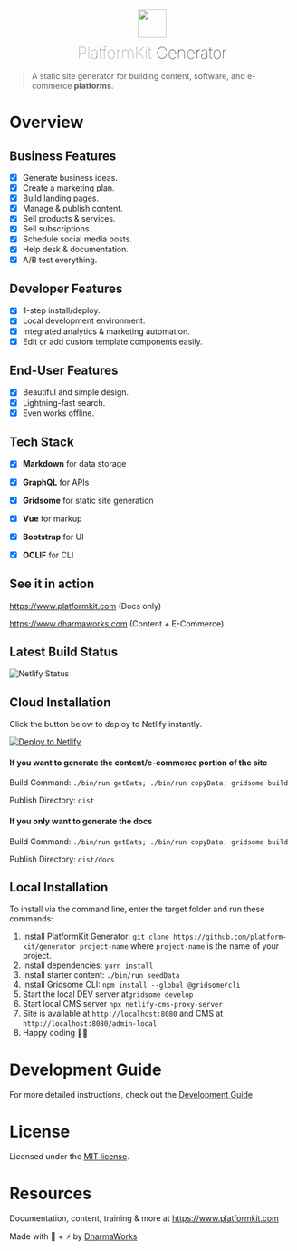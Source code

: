 <div align="center">
    <img width="50" height="50"  src="https://www.platformkit.com/logos/icon-color.png"/>
    <h1 style="margin-bottom:15px;margin-top:10px; border:none;font-weight:100;color:#000 !important;"><span style="opacity:0.5;">PlatformKit</span> Generator</h1>
</div>

> A static site generator for building content, software, and e-commerce **platforms**.

# Overview

## Business Features
- [x] Generate business ideas.
- [x] Create a marketing plan.
- [x] Build landing pages.
- [x] Manage & publish content.
- [x] Sell products & services.
- [x] Sell subscriptions.
- [x] Schedule social media posts.
- [x] Help desk & documentation.
- [x] A/B test everything.

## Developer Features
- [x] 1-step install/deploy.
- [x] Local development environment.
- [x] Integrated analytics & marketing automation.
- [x] Edit or add custom template components easily.

## End-User Features
- [x] Beautiful and simple design.
- [x] Lightning-fast search.
- [x] Even works offline.

## Tech Stack
- [x] **Markdown** for data storage
- [x] **GraphQL** for APIs
- [x] **Gridsome** for static site generation
- [x] **Vue** for markup
- [x] **Bootstrap** for UI
- [x] **OCLIF** for CLI


## See it in action

<a href="https://www.platformkit.com" target="_blank">https://www.platformkit.com</a> (Docs only)

<a href="https://www.dharmaworks.com" target="_blank">https://www.dharmaworks.com</a> (Content + E-Commerce)

## Latest Build Status
![Netlify Status](https://api.netlify.com/api/v1/badges/899741a9-07d9-47c8-b9c3-eaa0f624b96b/deploy-status)

## Cloud Installation

Click the button below to deploy to Netlify instantly.

<a href="https://app.netlify.com/start/deploy?repository=https://github.com/platform-kit/generator"><img src="https://www.netlify.com/img/deploy/button.svg" alt="Deploy to Netlify"></a>

#### If you want to generate the content/e-commerce portion of the site

Build Command: `./bin/run getData; ./bin/run copyData; gridsome build`

Publish Directory: `dist`

#### If you only want to generate the docs

Build Command: `./bin/run getData; ./bin/run copyData; gridsome build`

Publish Directory: `dist/docs`

## Local Installation

To install via the command line, enter the target folder and run these commands:

1. Install PlatformKit Generator: `git clone https://github.com/platform-kit/generator project-name` where `project-name` is the name of your project.
2. Install dependencies: `yarn install`
3. Install starter content: `./bin/run seedData`
4. Install Gridsome CLI: `npm install --global @gridsome/cli`
5. Start the local DEV server at`gridsome develop`
6. Start local CMS server `npx netlify-cms-proxy-server` 
7. Site is available at `http://localhost:8080` and CMS at `http://localhost:8080/admin-local`
8. Happy coding 🎉🙌

# Development Guide

For more detailed instructions, check out the [Development Guide](/guides/development.md)

# License

Licensed under the [MIT license](http://opensource.org/licenses/MIT).

# Resources

Documentation, content, training & more at https://www.platformkit.com 

Made with 💖 + ⚡ by [DharmaWorks](https://www.dharmaworks.com)